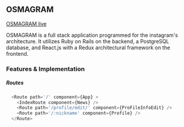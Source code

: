## OSMAGRAM
[OSMAGRAM live](https://osmagramm.herokuapp.com/)

OSMAGRAM is a full stack application programmed for the instagram's architecture. It utilizes Ruby on Rails on the backend, a PostgreSQL database, and React.js with a Redux architectural framework on the frontend.
### Features & Implementation
##### Routes
```javascript
  <Route path='/' component={App} >
    <IndexRoute component={News} />
    <Route path='/profile/edit/' component={ProFileInfoEdit} />
    <Route path='/:nickname' component={Profile} />
  </Route>
```
